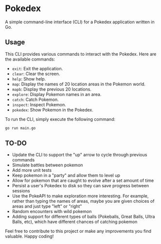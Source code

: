 # Pokedex

A simple command-line interface (CLI) for a Pokedex application written in Go.

## Usage

This CLI provides various commands to interact with the Pokedex. Here are the available commands:

- `exit`: Exit the application.
- `clear`: Clear the screen.
- `help`: Show help.
- `map`: Display the names of 20 location areas in the Pokemon world.
- `mapb`: Display the previous 20 locations.
- `explore`: Display Pokemon names in an area.
- `catch`: Catch Pokemon.
- `inspect`: Inspect Pokemon.
- `pokedex`: Show Pokemon in the Pokedex.

To run the CLI, simply execute the following command:

```bash
go run main.go
```

## TO-DO

- Update the CLI to support the "up" arrow to cycle through previous commands
- Simulate battles between pokemon
- Add more unit tests
- Keep pokemon in a "party" and allow them to level up
- Allow for pokemon that are caught to evolve after a set amount of time
- Persist a user's Pokedex to disk so they can save progress between sessions
- Use the PokeAPI to make exploration more interesting. For example, rather than typing the names of areas, maybe you are given choices of areas and just type "left" or "right"
- Random encounters with wild pokemon
- Adding support for different types of balls (Pokeballs, Great Balls, Ultra Balls, etc), which have different chances of catching pokemon

Feel free to contribute to this project or make any improvements you find valuable. Happy coding!
